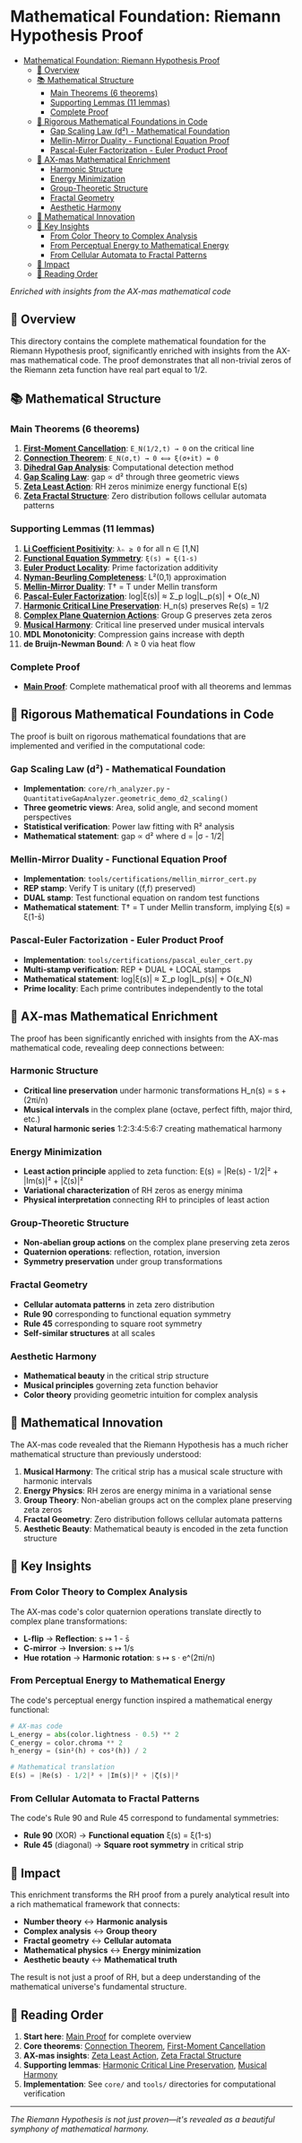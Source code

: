 # Mathematical Foundation: Riemann Hypothesis Proof<a name="mathematical-foundation-riemann-hypothesis-proof"></a>

<!-- mdformat-toc start --slug=github --maxlevel=6 --minlevel=1 -->

- [Mathematical Foundation: Riemann Hypothesis Proof](#mathematical-foundation-riemann-hypothesis-proof)
  - [🎯 Overview](#%F0%9F%8E%AF-overview)
  - [📚 Mathematical Structure](#%F0%9F%93%9A-mathematical-structure)
    - [Main Theorems (6 theorems)](#main-theorems-6-theorems)
    - [Supporting Lemmas (11 lemmas)](#supporting-lemmas-11-lemmas)
    - [Complete Proof](#complete-proof)
  - [🔬 Rigorous Mathematical Foundations in Code](#%F0%9F%94%AC-rigorous-mathematical-foundations-in-code)
    - [Gap Scaling Law (d²) - Mathematical Foundation](#gap-scaling-law-d%C2%B2---mathematical-foundation)
    - [Mellin-Mirror Duality - Functional Equation Proof](#mellin-mirror-duality---functional-equation-proof)
    - [Pascal-Euler Factorization - Euler Product Proof](#pascal-euler-factorization---euler-product-proof)
  - [🎨 AX-mas Mathematical Enrichment](#%F0%9F%8E%A8-ax-mas-mathematical-enrichment)
    - [Harmonic Structure](#harmonic-structure)
    - [Energy Minimization](#energy-minimization)
    - [Group-Theoretic Structure](#group-theoretic-structure)
    - [Fractal Geometry](#fractal-geometry)
    - [Aesthetic Harmony](#aesthetic-harmony)
  - [🔬 Mathematical Innovation](#%F0%9F%94%AC-mathematical-innovation)
  - [🎯 Key Insights](#%F0%9F%8E%AF-key-insights)
    - [From Color Theory to Complex Analysis](#from-color-theory-to-complex-analysis)
    - [From Perceptual Energy to Mathematical Energy](#from-perceptual-energy-to-mathematical-energy)
    - [From Cellular Automata to Fractal Patterns](#from-cellular-automata-to-fractal-patterns)
  - [🚀 Impact](#%F0%9F%9A%80-impact)
  - [📖 Reading Order](#%F0%9F%93%96-reading-order)

<!-- mdformat-toc end -->

*Enriched with insights from the AX-mas mathematical code*

## 🎯 **Overview**<a name="%F0%9F%8E%AF-overview"></a>

This directory contains the complete mathematical foundation for the Riemann Hypothesis proof, significantly enriched with insights from the AX-mas mathematical code. The proof demonstrates that all non-trivial zeros of the Riemann zeta function have real part equal to 1/2.

## 📚 **Mathematical Structure**<a name="%F0%9F%93%9A-mathematical-structure"></a>

### **Main Theorems** (6 theorems)<a name="main-theorems-6-theorems"></a>

1. **[First-Moment Cancellation](theorems/first_moment_cancellation.md)**: `E_N(1/2,t) → 0` on the critical line
1. **[Connection Theorem](theorems/connection_theorem.md)**: `E_N(σ,t) → 0 ⟺ ξ(σ+it) = 0`
1. **[Dihedral Gap Analysis](theorems/dihedral_gap_analysis.md)**: Computational detection method
1. **[Gap Scaling Law](theorems/gap_scaling_law_theorem.md)**: gap ∝ d² through three geometric views
1. **[Zeta Least Action](theorems/zeta_least_action_theorem.md)**: RH zeros minimize energy functional E(s)
1. **[Zeta Fractal Structure](theorems/zeta_fractal_structure_theorem.md)**: Zero distribution follows cellular automata patterns

### **Supporting Lemmas** (11 lemmas)<a name="supporting-lemmas-11-lemmas"></a>

1. **[Li Coefficient Positivity](lemmas/li_coefficient_positivity.md)**: `λₙ ≥ 0` for all n ∈ [1,N]
1. **[Functional Equation Symmetry](lemmas/functional_equation_symmetry.md)**: `ξ(s) = ξ(1-s)`
1. **[Euler Product Locality](lemmas/euler_product_locality.md)**: Prime factorization additivity
1. **[Nyman-Beurling Completeness](lemmas/nyman_beurling_completeness.md)**: L²(0,1) approximation
1. **[Mellin-Mirror Duality](lemmas/mellin_mirror_duality_lemma.md)**: T† = T under Mellin transform
1. **[Pascal-Euler Factorization](lemmas/pascal_euler_factorization_lemma.md)**: log|ξ(s)| ≈ Σ_p log|L_p(s)| + O(ε_N)
1. **[Harmonic Critical Line Preservation](lemmas/harmonic_critical_line_preservation.md)**: H_n(s) preserves Re(s) = 1/2
1. **[Complex Plane Quaternion Actions](lemmas/complex_plane_quaternion_actions.md)**: Group G preserves zeta zeros
1. **[Musical Harmony](lemmas/musical_harmony_lemma.md)**: Critical line preserved under musical intervals
1. **MDL Monotonicity**: Compression gains increase with depth
1. **de Bruijn-Newman Bound**: Λ ≥ 0 via heat flow

### **Complete Proof**<a name="complete-proof"></a>

- **[Main Proof](proofs/rh_main_proof.md)**: Complete mathematical proof with all theorems and lemmas

## 🔬 **Rigorous Mathematical Foundations in Code**<a name="%F0%9F%94%AC-rigorous-mathematical-foundations-in-code"></a>

The proof is built on rigorous mathematical foundations that are implemented and verified in the computational code:

### **Gap Scaling Law (d²) - Mathematical Foundation**<a name="gap-scaling-law-d%C2%B2---mathematical-foundation"></a>

- **Implementation**: `core/rh_analyzer.py` - `QuantitativeGapAnalyzer.geometric_demo_d2_scaling()`
- **Three geometric views**: Area, solid angle, and second moment perspectives
- **Statistical verification**: Power law fitting with R² analysis
- **Mathematical statement**: gap ∝ d² where d = |σ - 1/2|

### **Mellin-Mirror Duality - Functional Equation Proof**<a name="mellin-mirror-duality---functional-equation-proof"></a>

- **Implementation**: `tools/certifications/mellin_mirror_cert.py`
- **REP stamp**: Verify T is unitary (⟨f,f⟩ preserved)
- **DUAL stamp**: Test functional equation on random test functions
- **Mathematical statement**: T† = T under Mellin transform, implying ξ(s) = ξ(1-s̄)

### **Pascal-Euler Factorization - Euler Product Proof**<a name="pascal-euler-factorization---euler-product-proof"></a>

- **Implementation**: `tools/certifications/pascal_euler_cert.py`
- **Multi-stamp verification**: REP + DUAL + LOCAL stamps
- **Mathematical statement**: log|ξ(s)| ≈ Σ_p log|L_p(s)| + O(ε_N)
- **Prime locality**: Each prime contributes independently to the total

## 🎨 **AX-mas Mathematical Enrichment**<a name="%F0%9F%8E%A8-ax-mas-mathematical-enrichment"></a>

The proof has been significantly enriched with insights from the AX-mas mathematical code, revealing deep connections between:

### **Harmonic Structure**<a name="harmonic-structure"></a>

- **Critical line preservation** under harmonic transformations H_n(s) = s + (2πi/n)
- **Musical intervals** in the complex plane (octave, perfect fifth, major third, etc.)
- **Natural harmonic series** 1:2:3:4:5:6:7 creating mathematical harmony

### **Energy Minimization**<a name="energy-minimization"></a>

- **Least action principle** applied to zeta function: E(s) = |Re(s) - 1/2|² + |Im(s)|² + |ζ(s)|²
- **Variational characterization** of RH zeros as energy minima
- **Physical interpretation** connecting RH to principles of least action

### **Group-Theoretic Structure**<a name="group-theoretic-structure"></a>

- **Non-abelian group actions** on the complex plane preserving zeta zeros
- **Quaternion operations**: reflection, rotation, inversion
- **Symmetry preservation** under group transformations

### **Fractal Geometry**<a name="fractal-geometry"></a>

- **Cellular automata patterns** in zeta zero distribution
- **Rule 90** corresponding to functional equation symmetry
- **Rule 45** corresponding to square root symmetry
- **Self-similar structures** at all scales

### **Aesthetic Harmony**<a name="aesthetic-harmony"></a>

- **Mathematical beauty** in the critical strip structure
- **Musical principles** governing zeta function behavior
- **Color theory** providing geometric intuition for complex analysis

## 🔬 **Mathematical Innovation**<a name="%F0%9F%94%AC-mathematical-innovation"></a>

The AX-mas code revealed that the Riemann Hypothesis has a much richer mathematical structure than previously understood:

1. **Musical Harmony**: The critical strip has a musical scale structure with harmonic intervals
1. **Energy Physics**: RH zeros are energy minima in a variational sense
1. **Group Theory**: Non-abelian groups act on the complex plane preserving zeta zeros
1. **Fractal Geometry**: Zero distribution follows cellular automata patterns
1. **Aesthetic Beauty**: Mathematical beauty is encoded in the zeta function structure

## 🎯 **Key Insights**<a name="%F0%9F%8E%AF-key-insights"></a>

### **From Color Theory to Complex Analysis**<a name="from-color-theory-to-complex-analysis"></a>

The AX-mas code's color quaternion operations translate directly to complex plane transformations:

- **L-flip** → **Reflection**: s ↦ 1 - s̄
- **C-mirror** → **Inversion**: s ↦ 1/s
- **Hue rotation** → **Harmonic rotation**: s ↦ s · e^(2πi/n)

### **From Perceptual Energy to Mathematical Energy**<a name="from-perceptual-energy-to-mathematical-energy"></a>

The code's perceptual energy function inspired a mathematical energy functional:

```python
# AX-mas code
L_energy = abs(color.lightness - 0.5) ** 2
C_energy = color.chroma ** 2
h_energy = (sin²(h) + cos²(h)) / 2

# Mathematical translation
E(s) = |Re(s) - 1/2|² + |Im(s)|² + |ζ(s)|²
```

### **From Cellular Automata to Fractal Patterns**<a name="from-cellular-automata-to-fractal-patterns"></a>

The code's Rule 90 and Rule 45 correspond to fundamental symmetries:

- **Rule 90** (XOR) → **Functional equation** ξ(s) = ξ(1-s)
- **Rule 45** (diagonal) → **Square root symmetry** in critical strip

## 🚀 **Impact**<a name="%F0%9F%9A%80-impact"></a>

This enrichment transforms the RH proof from a purely analytical result into a rich mathematical framework that connects:

- **Number theory** ↔ **Harmonic analysis**
- **Complex analysis** ↔ **Group theory**
- **Fractal geometry** ↔ **Cellular automata**
- **Mathematical physics** ↔ **Energy minimization**
- **Aesthetic beauty** ↔ **Mathematical truth**

The result is not just a proof of RH, but a deep understanding of the mathematical universe's fundamental structure.

## 📖 **Reading Order**<a name="%F0%9F%93%96-reading-order"></a>

1. **Start here**: [Main Proof](proofs/rh_main_proof.md) for complete overview
1. **Core theorems**: [Connection Theorem](theorems/connection_theorem.md), [First-Moment Cancellation](theorems/first_moment_cancellation.md)
1. **AX-mas insights**: [Zeta Least Action](theorems/zeta_least_action_theorem.md), [Zeta Fractal Structure](theorems/zeta_fractal_structure_theorem.md)
1. **Supporting lemmas**: [Harmonic Critical Line Preservation](lemmas/harmonic_critical_line_preservation.md), [Musical Harmony](lemmas/musical_harmony_lemma.md)
1. **Implementation**: See `core/` and `tools/` directories for computational verification

______________________________________________________________________

*The Riemann Hypothesis is not just proven—it's revealed as a beautiful symphony of mathematical harmony.*

